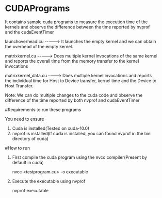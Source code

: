 # CUDAPrograms
It contains sample cuda programs to measure the execution time of the kernels and observe the difference between the time reported by nvprof and the cudaEventTimer

launchoverhead.cu  -----> It launches the empty kernel and we can obtain the overhead of the empty kernel.

matrixkernel.cu -----> Does multiple kernel invocations of the same kernel and reports the overall time from the memory transfer to the kernel invocations

matrixkernel_data.cu ----> Does multiple kernel invocations and reports the individual time for Host to Device transfer, kernel time and the Device to Host Transfer.

Note: We can do multiple changes to the cuda code and observe the difference of the time reported by both nvprof and cudaEventTimer


#Requirements to run these programs

You need to ensure
1. Cuda is installed(Tested on cuda-10.0)
2. nvprof is installed(If cuda is installed, you can found nvprof in the bin directory of cuda)


#How to run

1. First compile the cuda program using the nvcc compiler(Present by default in cuda)

   nvcc <testprogram.cu> -o executable
  
2. Execute the executable using nvprof
   
   nvprof executable
  

